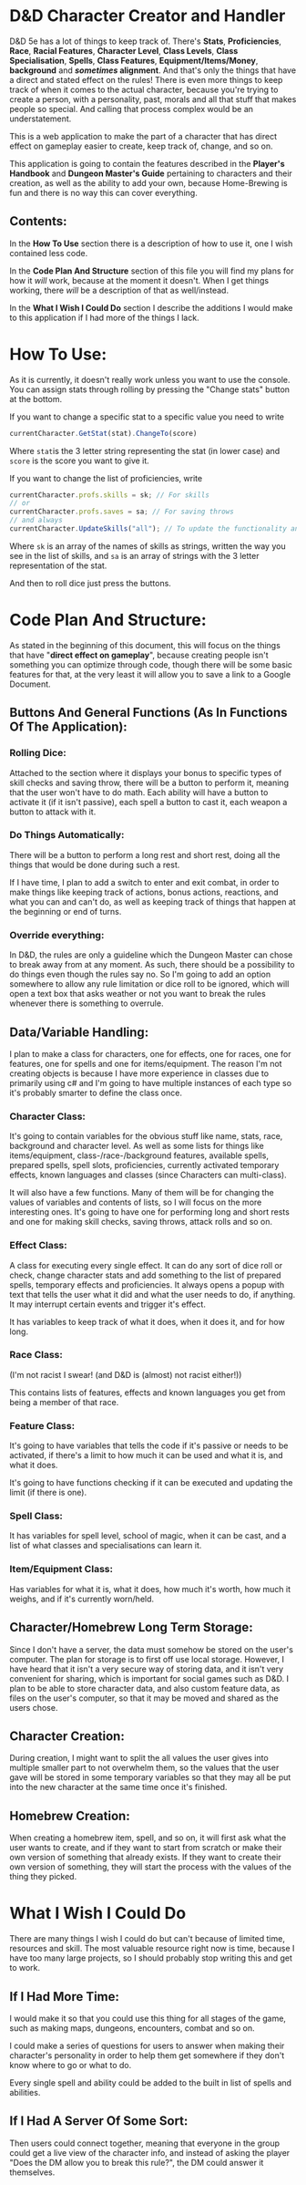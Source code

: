 # D&D Character Creator and Handler
D&D 5e has a lot of things to keep track of. There's **Stats**, **Proficiencies**, **Race**, **Racial Features**, **Character Level**, **Class Levels**, **Class Specialisation**, **Spells**, **Class Features**, **Equipment/Items/Money**, **background** and **_sometimes_ alignment**. And that's only the things that have a direct and stated effect on the rules! There is even more things to keep track of when it comes to the actual character, because you're trying to create a person, with a personality, past, morals and all that stuff that makes people so special. And calling that process complex would be an understatement.

This is a web application to make the part of a character that has direct effect on gameplay easier to create, keep track of, change, and so on. 

This application is going to contain the features described in the **Player's Handbook** and **Dungeon Master's Guide** pertaining to characters and their creation, as well as the ability to add your own, because Home-Brewing is fun and there is no way this can cover everything.

## Contents:
In the **How To Use** section there is a description of how to use it, one I wish contained less code.

In the **Code Plan And Structure** section of this file you will find my plans for how it *will* work, because at the moment it doesn't. When I get things working, there *will* be a description of that as well/instead.

In the **What I Wish I Could Do** section I describe the additions I would make to this application if I had more of the things I lack.

# How To Use:
As it is currently, it doesn't really work unless you want to use the console. You can assign stats through rolling by pressing the "Change stats" button at the bottom.

If you want to change a specific stat to a specific value you need to write 
```js
currentCharacter.GetStat(stat).ChangeTo(score)
```
Where `stat`is the 3 letter string representing the stat (in lower case) and `score` is the score you want to give it.

If you want to change the list of proficiencies, write 
```js
currentCharacter.profs.skills = sk; // For skills
// or
currentCharacter.profs.saves = sa; // For saving throws
// and always
currentCharacter.UpdateSkills("all"); // To update the functionality and display
```
Where `sk` is an array of the names of skills as strings, written the way you see in the list of skills, and `sa` is an array of strings with the 3 letter representation of the stat.

And then to roll dice just press the buttons.

# Code Plan And Structure:
As stated in the beginning of this document, this will focus on the things that have "**direct effect on gameplay**", because creating people isn't something you can optimize through code, though there will be some basic features for that, at the very least it will allow you to save a link to a Google Document.

## Buttons And General Functions (As In Functions Of The Application):
### Rolling Dice:
Attached to the section where it displays your bonus to specific types of skill checks and saving throw, there will be a button to perform it, meaning that the user won't have to do math. Each ability will have a button to activate it (if it isn't passive), each spell a button to cast it, each weapon a button to attack with it.
### Do Things Automatically:
There will be a button to perform a long rest and short rest, doing all the things that would be done during such a rest.

If I have time, I plan to add a switch to enter and exit combat, in order to make things like keeping track of actions, bonus actions, reactions, and what you can and can't do, as well as keeping track of things that happen at the beginning or end of turns.
### Override everything:
In D&D, the rules are only a guideline which the Dungeon Master can chose to break away from at any moment. As such, there should be a possibility to do things even though the rules say no. So I'm going to add an option somewhere to allow any rule limitation or dice roll to be ignored, which will open a text box that asks weather or not you want to break the rules whenever there is something to overrule.

## Data/Variable Handling:
I plan to make a class for characters, one for effects, one for races, one for features, one for spells and one for items/equipment. The reason I'm not creating objects is because I have more experience in classes due to primarily using c# and I'm going to have multiple instances of each type so it's probably smarter to define the class once.
### Character Class:
It's going to contain variables for the obvious stuff like name, stats, race, background and character level. As well as some lists for things like items/equipment, class-/race-/background features, available spells, prepared spells, spell slots, proficiencies, currently activated temporary effects, known languages and classes (since Characters can multi-class).

It will also have a few functions. Many of them will be for changing the values of variables and contents of lists, so I will focus on the more interesting ones. It's going to have one for performing long and short rests and one for making skill checks, saving throws, attack rolls and so on.
### Effect Class:
A class for executing every single effect. It can do any sort of dice roll or check, change character stats and add something to the list of prepared spells, temporary effects and proficiencies. It always opens a popup with text that tells the user what it did and what the user needs to do, if anything. It may interrupt certain events and trigger it's effect. 

It has variables to keep track of what it does, when it does it, and for how long.
### Race Class:
(I'm not racist I swear! (and D&D is (almost) not racist either!))

This contains lists of features, effects and known languages you get from being a member of that race.
### Feature Class:
It's going to have variables that tells the code if it's passive or needs to be activated, if there's a limit to how much it can be used and what it is, and what it does. 

It's going to have functions checking if it can be executed and updating the limit (if there is one).
### Spell Class:
It has variables for spell level, school of magic, when it can be cast, and a list of what classes and specialisations can learn it.
### Item/Equipment Class:
Has variables for what it is, what it does, how much it's worth, how much it weighs, and if it's currently worn/held.

## Character/Homebrew Long Term Storage:
Since I don't have a server, the data must somehow be stored on the user's computer. The plan for storage is to first off use local storage. However, I have heard that it isn't a very secure way of storing data, and it isn't very convenient for sharing, which is important for social games such as D&D. I plan to be able to store character data, and also custom feature data, as files on the user's computer, so that it may be moved and shared as the users chose.

## Character Creation:
During creation, I might want to split the all values the user gives into multiple smaller part to not overwhelm them, so the values that the user gave will be stored in some temporary variables so that they may all be put into the new character at the same time once it's finished.

## Homebrew Creation:
When creating a homebrew item, spell, and so on, it will first ask what the user wants to create, and if they want to start from scratch or make their own version of something that already exists. If they want to create their own version of something, they will start the process with the values of the thing they picked.

# What I Wish I Could Do
There are many things I wish I could do but can't because of limited time, resources and skill. The most valuable resource right now is time, because I have too many large projects, so I should probably stop writing this and get to work.

## If I Had More Time:
I would make it so that you could use this thing for all stages of the game, such as making maps, dungeons, encounters, combat and so on.

I could make a series of questions for users to answer when making their character's personality in order to help them get somewhere if they don't know where to go or what to do.

Every single spell and ability could be added to the built in list of spells and abilities.

## If I Had A Server Of Some Sort:
Then users could connect together, meaning that everyone in the group could get a live view of the character info, and instead of asking the player "Does the DM allow you to break this rule?", the DM could answer it themselves.
